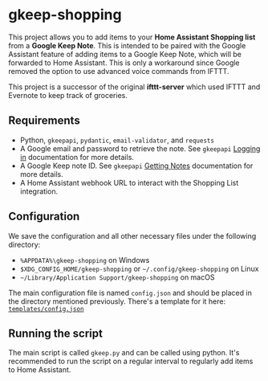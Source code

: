 # gkeep-shopping

This project allows you to add items to your **Home Assistant Shopping list** from a **Google Keep Note**.
This is intended to be paired with the Google Assistant feature of adding items to a Google Keep Note,
which will be forwarded to Home Assistant.
This is only a workaround since Google removed the option to use advanced voice commands from IFTTT.

This project is a successor of the original **ifttt-server** which used IFTTT and Evernote to keep track of groceries.

## Requirements

- Python, `gkeepapi`, `pydantic`, `email-validator`, and `requests`
- A Google email and password to retrieve the note.
  See `gkeepapi` [Logging in](https://gkeepapi.readthedocs.io/en/latest/#logging-in) documentation for more details.
- A Google Keep note ID.
  See `gkeepapi` [Getting Notes](https://gkeepapi.readthedocs.io/en/latest/#getting-notes) documentation for more details.
- A Home Assistant webhook URL to interact with the Shopping List integration.

## Configuration

We save the configuration and all other necessary files under the following directory:

- `%APPDATA%\gkeep-shopping` on Windows
- `$XDG_CONFIG_HOME/gkeep-shopping` or `~/.config/gkeep-shopping` on Linux
- `~/Library/Application Support/gkeep-shopping` on macOS

The main configuration file is named `config.json` and should be placed in the directory mentioned previously.
There's a template for it here: [`templates/config.json`](https://github.com/fcastilloec/gkeep-shopping/blob/master/templates/config.json)

## Running the script

The main script is called `gkeep.py` and can be called using python.
It's recommended to run the script on a regular interval to regularly add items to Home Assistant.
